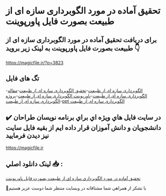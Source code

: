 # تحقیق آماده در مورد الگوبرداری سازه ای از طبیعت بصورت فایل پاورپوینت

## برای دریافت تحقیق آماده در مورد الگوبرداری سازه ای از طبیعت بصورت فایل پاورپوینت به لینک زیر بروید 👇

https://magicfile.ir/?p=3823

## تگ های فایل

-[الگوبرداری سازه ای از طبیعت](https://magicfile.ir/product/%d8%aa%d8%ad%d9%82%db%8c%d9%82-%d8%a7%d9%84%da%af%d9%88%d8%a8%d8%b1%d8%af%d8%a7%d8%b1%db%8c-%d8%b3%d8%a7%d8%b2%d9%87-%d8%a7%db%8c-%d8%a7%d8%b2-%d8%b7%d8%a8%db%8c%d8%b9%d8%aa-%d8%a8%d8%b5%d9%88%d8%b1%d8%aa-%d9%be%d8%a7%d9%88%d8%b1%d9%be%d9%88%db%8c%d9%86%d8%aa/)-[تحقیق الگوبرداری سازه ای از طبیعت](https://magicfile.ir/product/%d8%aa%d8%ad%d9%82%db%8c%d9%82-%d8%a7%d9%84%da%af%d9%88%d8%a8%d8%b1%d8%af%d8%a7%d8%b1%db%8c-%d8%b3%d8%a7%d8%b2%d9%87-%d8%a7%db%8c-%d8%a7%d8%b2-%d8%b7%d8%a8%db%8c%d8%b9%d8%aa-%d8%a8%d8%b5%d9%88%d8%b1%d8%aa-%d9%be%d8%a7%d9%88%d8%b1%d9%be%d9%88%db%8c%d9%86%d8%aa/)-[مقاله الگوبرداری سازه ای از طبیعت](https://magicfile.ir/product/%d8%aa%d8%ad%d9%82%db%8c%d9%82-%d8%a7%d9%84%da%af%d9%88%d8%a8%d8%b1%d8%af%d8%a7%d8%b1%db%8c-%d8%b3%d8%a7%d8%b2%d9%87-%d8%a7%db%8c-%d8%a7%d8%b2-%d8%b7%d8%a8%db%8c%d8%b9%d8%aa-%d8%a8%d8%b5%d9%88%d8%b1%d8%aa-%d9%be%d8%a7%d9%88%d8%b1%d9%be%d9%88%db%8c%d9%86%d8%aa/)-[پاورپوینت الگوبرداری سازه ای از طبیعت](https://magicfile.ir/product/%d8%aa%d8%ad%d9%82%db%8c%d9%82-%d8%a7%d9%84%da%af%d9%88%d8%a8%d8%b1%d8%af%d8%a7%d8%b1%db%8c-%d8%b3%d8%a7%d8%b2%d9%87-%d8%a7%db%8c-%d8%a7%d8%b2-%d8%b7%d8%a8%db%8c%d8%b9%d8%aa-%d8%a8%d8%b5%d9%88%d8%b1%d8%aa-%d9%be%d8%a7%d9%88%d8%b1%d9%be%d9%88%db%8c%d9%86%d8%aa/)-[پروژه الگوبرداری سازه ای از طبیعت](https://magicfile.ir/product/%d8%aa%d8%ad%d9%82%db%8c%d9%82-%d8%a7%d9%84%da%af%d9%88%d8%a8%d8%b1%d8%af%d8%a7%d8%b1%db%8c-%d8%b3%d8%a7%d8%b2%d9%87-%d8%a7%db%8c-%d8%a7%d8%b2-%d8%b7%d8%a8%db%8c%d8%b9%d8%aa-%d8%a8%d8%b5%d9%88%d8%b1%d8%aa-%d9%be%d8%a7%d9%88%d8%b1%d9%be%d9%88%db%8c%d9%86%d8%aa/)-[ppt الگوبرداری سازه ای از طبیعت](https://magicfile.ir/product/%d8%aa%d8%ad%d9%82%db%8c%d9%82-%d8%a7%d9%84%da%af%d9%88%d8%a8%d8%b1%d8%af%d8%a7%d8%b1%db%8c-%d8%b3%d8%a7%d8%b2%d9%87-%d8%a7%db%8c-%d8%a7%d8%b2-%d8%b7%d8%a8%db%8c%d8%b9%d8%aa-%d8%a8%d8%b5%d9%88%d8%b1%d8%aa-%d9%be%d8%a7%d9%88%d8%b1%d9%be%d9%88%db%8c%d9%86%d8%aa/)

## ✔️ در سايت فايل هاي ويژه اي براي برنامه نويسان طراحان دانشجويان و دانش آموزان قرار داده ايم از بقيه فايل سايت نيز ديدن فرماييد

https://magicfile.ir


## لينک دانلود اصلي 📥 :

[تحقیق آماده در مورد الگوبرداری سازه ای از طبیعت بصورت فایل پاورپوینت](https://magicfile.ir/product/%d8%aa%d8%ad%d9%82%db%8c%d9%82-%d8%a7%d9%84%da%af%d9%88%d8%a8%d8%b1%d8%af%d8%a7%d8%b1%db%8c-%d8%b3%d8%a7%d8%b2%d9%87-%d8%a7%db%8c-%d8%a7%d8%b2-%d8%b7%d8%a8%db%8c%d8%b9%d8%aa-%d8%a8%d8%b5%d9%88%d8%b1%d8%aa-%d9%be%d8%a7%d9%88%d8%b1%d9%be%d9%88%db%8c%d9%86%d8%aa/) 


🙏با تشکر از همراهي شما مشتاقانه در وبسایت منتظر شما دوست عزیز هستیم

